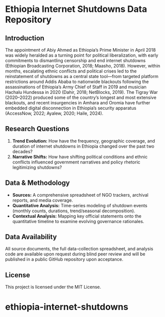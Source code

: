 # Ethiopia Internet Shutdowns Data Repository

## Introduction  
The appointment of Abiy Ahmed as Ethiopia’s Prime Minister in April 2018 was widely heralded as a turning point for political liberalization, with early commitments to dismantling censorship and end internet shutdowns (Ethiopian Broadcasting Corporation, 2018; Maasho, 2018). However, within months, escalating ethnic conflicts and political crises led to the reinstatement of shutdowns as a central state tool—from targeted platform restrictions around Addis Ababa to nationwide blackouts following the assassinations of Ethiopia’s Army Chief of Staff in 2019 and musician Hachalu Hundessa in 2020 (Dahir, 2018; NetBlocks, 2019). The Tigray War (2020–2022) produced some of the country’s longest and most extensive blackouts, and recent insurgencies in Amhara and Oromia have further embedded digital disconnection in Ethiopia’s security apparatus (AccessNow, 2022; Ayalew, 2020; Haile, 2024).

## Research Questions  
1. **Trend Evolution:** How have the frequency, geographic coverage, and duration of internet shutdowns in Ethiopia changed over the past two decades?  
2. **Narrative Shifts:** How have shifting political conditions and ethnic conflicts influenced government narratives and policy rhetoric legitimizing shutdowns?

## Data & Methodology  
- **Sources:** A comprehensive spreadsheet of NGO trackers, archival reports, and media coverage.  
- **Quantitative Analysis:** Time-series modeling of shutdown events (monthly counts, durations, trend/seasonal decomposition).  
- **Contextual Analysis:** Mapping key official statements onto the quantitative timeline to examine evolving governance rationales.

## Data Availability  
All source documents, the full data-collection spreadsheet, and analysis code are available upon request during blind peer review and will be published in a public GitHub repository upon acceptance.

## License  
This project is licensed under the MIT License.  
# ethiopia-internet-shutdowns
